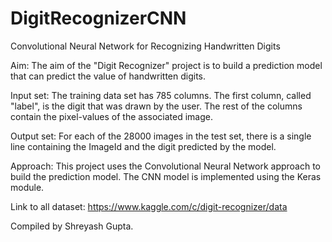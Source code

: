 # DigitRecognizerCNN
Convolutional Neural Network for Recognizing Handwritten Digits

Aim:
The aim of the "Digit Recognizer" project is to build a prediction model that can predict the value of handwritten digits.

Input set:
The training data set has 785 columns. The first column, called "label", is the digit that was drawn by the user. The rest of the columns contain the pixel-values of the associated image.

Output set:
For each of the 28000 images in the test set, there is a single line containing the ImageId and the digit predicted by the model.

Approach:
This project uses the Convolutional Neural Network approach to build the prediction model.
The CNN model is implemented using the Keras module.

Link to all dataset: https://www.kaggle.com/c/digit-recognizer/data

Compiled by Shreyash Gupta.
